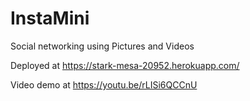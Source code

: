 # InstaMini
Social networking using Pictures and Videos

Deployed at https://stark-mesa-20952.herokuapp.com/

Video demo at https://youtu.be/rLISi6QCCnU
